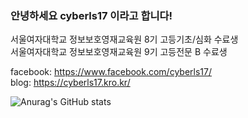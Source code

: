 ### 안녕하세요 cyberls17 이라고 합니다!

서울여자대학교 정보보호영재교육원 8기 고등기초/심화 수료생<br>
서울여자대학교 정보보호영재교육원 9기 고등전문 B 수료생<br>

facebook: https://www.facebook.com/cyberls17/<br>
blog: https://cyberls17.kro.kr/<br>
<!--
**cyberls17/cyberls17** is a ✨ _special_ ✨ repository because its `README.md` (this file) appears on your GitHub profile.

Here are some ideas to get you started:

- 🔭 I’m currently working on ...
- 🌱 I’m currently learning ...
- 👯 I’m looking to collaborate on ...
- 🤔 I’m looking for help with ...
- 💬 Ask me about ...
- 📫 How to reach me: ...
- 😄 Pronouns: ...
- ⚡ Fun fact: ...
-->
![Anurag's GitHub stats](https://github-readme-stats.vercel.app/api?username=cyberls17&show_icons=true&theme=radical)
